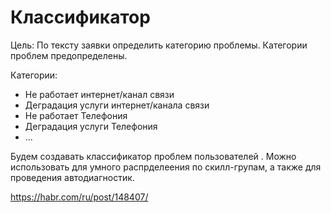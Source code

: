 # Классификатор

Цель: По тексту заявки определить категорию проблемы. Категории проблем предопределены.

Категории:
  * Не работает интернет/канал связи
  * Деградация услуги интернет/канала связи
  * Не работает Телефония
  * Деградация услуги Телефония
  * ...
  
Будем создавать классификатор проблем пользователей . Можно использовать для умного распрделеения по скилл-групам, а также для проведения автодиагностик.

https://habr.com/ru/post/148407/
